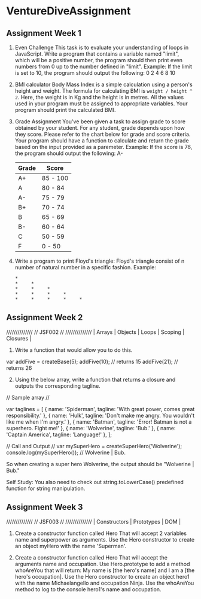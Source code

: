 # VentureDiveAssignment

## Assignment Week 1

1. Even Challenge
   This task is to evaluate your understanding of loops in JavaScript. Write a program that contains a variable named "limit", which will be a positive number, the program should then print even numbers from 0 up to the number defined in "limit".
   Example: If the limit is set to 10, the program should output the following: 0 2 4 6 8 10

2. BMI calculator
   Body Mass Index is a simple calculation using a person's height and weight. The formula for calculating BMI is `weight / height ^ 2`. Here, the weight is in Kg and the height is in metres. All the values used in your program must be assigned to appropriate variables. Your program should print the calculated BMI.

3. Grade Assignment
   You've been given a task to assign grade to score obtained by your student. For any student, grade depends upon how they score. Please refer to the chart below for grade and score criteria. Your program should have a function to calculate and return the grade based on the input provided as a paremeter.
   Example: If the score is 76, the program should output the following: A-

   | Grade | Score    |
   | ----- | -------- |
   | A+    | 85 - 100 |
   | A     | 80 - 84  |
   | A-    | 75 - 79  |
   | B+    | 70 - 74  |
   | B     | 65 - 69  |
   | B-    | 60 - 64  |
   | C     | 50 - 59  |
   | F     | 0 - 50   |

4. Write a program to print Floyd's triangle:
   Floyd's triangle consist of n number of natural number in a specific fashion.
   Example:
   ```
   *
   *     *
   *     *     *
   *     *     *     *
   *     *     *     *     *
   ```


## Assignment Week 2
//////////////
//  JSF002  //
//////////////
| Arrays | Objects | Loops | Scoping | Closures |

1. Write a function that would allow you to do this.

var addFive = createBase(5);
addFive(10); // returns 15
addFive(21); // returns 26

2. Using the below array, write a function that returns a closure and outputs the corresponding tagline.

// Sample array //

  var taglines = [
    {
      name: 'Spiderman',
      tagline: 'With great power, comes great responsibility.'
    },
    {
      name: 'Hulk',
      tagline: 'Don\'t make me angry. You wouldn\'t like me when I\'m angry.'
    },
    {
      name: 'Batman',
      tagline: 'Error! Batman is not a superhero. Fight me!'
    },
    {
      name: 'Wolverine',
      tagline: 'Bub.'
    },
    {
      name: 'Captain America',
      tagline: 'Language!'
    },
  ];

// Call and Output //
var mySuperHero = createSuperHero('Wolverine');
console.log(mySuperHero()); // Wolverine | Bub.

So when creating a super hero Wolverine, the output should be "Wolverine | Bub."

Self Study: You also need to check out string.toLowerCase() predefined function for string manipulation.

## Assignment Week 3
//////////////
//  JSF003  //
//////////////
| Constructors | Prototypes | DOM |

1. Create a constructor function called Hero That will accept 2 variables name and superpower as arguments.
    Use the Hero constructor to create an object myHero with the name 'Superman'.


2. Create a constructor function called Hero That will accept the arguments name and occupation.
    Use Hero.prototype to add a method whoAreYou that will return: My name is [the hero's name] and I am a [the hero's occupation].
    Use the Hero constructor to create an object hero1 with the name Michaelangello and occupation Ninja.
    Use the whoAreYou method to log to the console hero1's name and occupation.